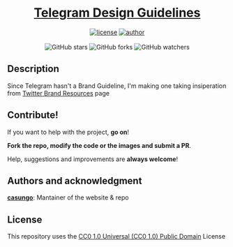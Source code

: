 <h1 align="center">
<a href="https://casungo.github.io/telegramdesign">Telegram Design Guidelines</a>
</h1>

<p align="center">
<a href="https://creativecommons.org/publicdomain/zero/1.0/"><img alt="license" src="https://img.shields.io/github/license/casungo/telegramdesign"/></a>
<a href="https://casungo.github.io/telegramdesign"><img alt="author" src="https://img.shields.io/badge/author-casungo-red"/></a>
<br>
<br>
<img alt="GitHub stars" src="https://img.shields.io/github/stars/casungo/telegramdesign?style=social">
<img alt="GitHub forks" src="https://img.shields.io/github/forks/casungo/telegramdesign?style=social">
<img alt="GitHub watchers" src="https://img.shields.io/github/watchers/casungo/telegramdesign?style=social">
</p>

## Description
Since Telegram hasn't a Brand Guideline, I'm making one taking insiperation from <a href="https://about.twitter.com/en_us/company/brand-resources.html">Twitter Brand Resources</a> page


## Contribute!
If you want to help with the project, **go on**!

**Fork the repo, modify the code or the images and submit a PR**.

Help, suggestions and improvements are **always welcome**!


## Authors and acknowledgment
**[casungo](https://casungo.github.io/casungo/)**: Mantainer of the website & repo


## License
This repository uses the [CC0 1.0 Universal (CC0 1.0) Public Domain](https://creativecommons.org/publicdomain/zero/1.0/) License
